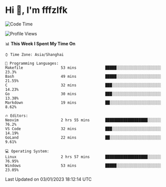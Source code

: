 # Hi 👋, I'm fffzlfk

<!--START_SECTION:waka-->
![Code Time](http://img.shields.io/badge/Code%20Time-8%20hrs%2020%20mins-blue)

![Profile Views](http://img.shields.io/badge/Profile%20Views-113-blue)

📊 **This Week I Spent My Time On** 

```text
⌚︎ Time Zone: Asia/Shanghai

💬 Programming Languages: 
Makefile                 53 mins             █████░░░░░░░░░░░░░░░░░░░░   23.3% 
Bash                     49 mins             █████░░░░░░░░░░░░░░░░░░░░   21.55% 
C                        32 mins             ███░░░░░░░░░░░░░░░░░░░░░░   14.23% 
Go                       30 mins             ███░░░░░░░░░░░░░░░░░░░░░░   13.38% 
Markdown                 19 mins             ██░░░░░░░░░░░░░░░░░░░░░░░   8.62%

🔥 Editors: 
Neovim                   2 hrs 55 mins       ███████████████████░░░░░░   76.2% 
VS Code                  32 mins             ███░░░░░░░░░░░░░░░░░░░░░░   14.19% 
GoLand                   22 mins             ██░░░░░░░░░░░░░░░░░░░░░░░   9.61%

💻 Operating System: 
Linux                    2 hrs 57 mins       ███████████████████░░░░░░   76.95% 
Windows                  53 mins             █████░░░░░░░░░░░░░░░░░░░░   23.05%

```


 Last Updated on 03/01/2023 18:12:14 UTC
<!--END_SECTION:waka-->
